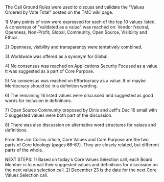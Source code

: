 The Call Ground Rules were used to discuss and validate the "Values
Ordered by Vote Total" posted on the TMC wiki page.

1\) Many points of view were expressed for each of the top 10 values
listed. A consensus of "validated as a value" was reached on: Vendor
Neutral, Openness, Non-Profit, Global, Community, Open Source,
Visibility and Ethics.

2\) Openness, visibility and transparency were tentatively combined.

3\) Worldwide was offered as a synonym for Global.

4\) No consensus was reached on Applications Security Focused as a
value. It was suggested as a part of Core Purpose.

5\) No consensus was reached on Effortocracy as a value. It or maybe
Meritocracy should be in a definition wording.

6\) The remaining 16 listed values were discussed and suggested as good
words for inclusion in definitions.

7\) Open Source Community proposed by Dinis and Jeff's Dec 16 email with
5 suggested values were both part of the discussion.

8\) There was also discussion on alternative word structures for values
and definitions.

From the Jim Collins article, Core Values and Core Purpose are the two
parts of Core Ideology (pages 66-67). They are closely related, but
different parts of the whole.

NEXT STEPS: 1) Based on today's Core Values Selection call, each Board
Member is to email their suggested values and definitions for discussion
on the next values selection call. 2) December 23 is the date for the
next Core Values Selection call.